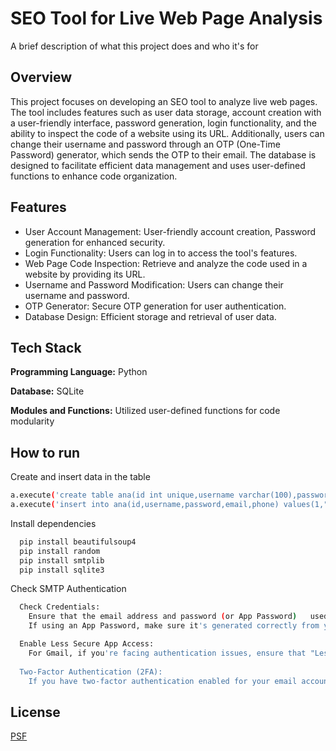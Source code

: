 
# SEO Tool for Live Web Page Analysis

A brief description of what this project does and who it's for



## Overview

 This project focuses on developing an SEO tool to analyze live web pages. The tool includes features such as user data storage, account creation with a user-friendly interface, password generation, login functionality, and the ability to inspect the code of a website using its URL. Additionally, users can change their username and password through an OTP (One-Time Password) generator, which sends the OTP to their email. The database is designed to facilitate efficient data management and uses user-defined functions to enhance code organization.


## Features

- User Account Management: User-friendly account creation, Password generation for enhanced security.
- Login Functionality: Users can log in to access the tool's features.
- Web Page Code Inspection: Retrieve and analyze the code used in a website by providing its URL.
- Username and Password Modification: Users can change their username and password.
- OTP Generator: Secure OTP generation for user authentication.
- Database Design: Efficient storage and retrieval of user data.



## Tech Stack

**Programming Language:** Python

**Database:** SQLite

**Modules and Functions:** Utilized user-defined functions for code modularity


## How to run

Create and insert data in the table

```bash
a.execute('create table ana(id int unique,username varchar(100),password varchar(100),email varchar(100),phone varchar(11))')
a.execute('insert into ana(id,username,password,email,phone) values(1,"your_name","1212","your_email@gmail.com","your_pass")')
```
Install dependencies

```bash
  pip install beautifulsoup4
  pip install random
  pip install smtplib
  pip install sqlite3

```
Check SMTP Authentication

```bash
  Check Credentials:
    Ensure that the email address and password (or App Password)   used for SMTP authentication are correct.
    If using an App Password, make sure it's generated correctly from your email provider's settings.

  Enable Less Secure App Access:
    For Gmail, if you're facing authentication issues, ensure that "Less secure app access" is turned on in your Google Account settings. Some email providers may have similar settings to allow less secure app access.
    
  Two-Factor Authentication (2FA):
    If you have two-factor authentication enabled for your email account, generate and use an App Password instead of your regular password for SMTP authentication
```


## License

[PSF](https://docs.python.org/3/license.html#psf-license)

